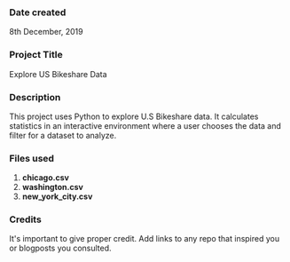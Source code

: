 ### Date created
8th December, 2019

### Project Title
Explore US Bikeshare Data

### Description
This project uses Python to explore U.S Bikeshare data. It calculates statistics in an interactive environment where a user chooses the data and filter for a dataset to analyze.

### Files used
1. **chicago.csv**
2. **washington.csv**
3. **new_york_city.csv**

### Credits
It's important to give proper credit. Add links to any repo that inspired you or blogposts you consulted.
